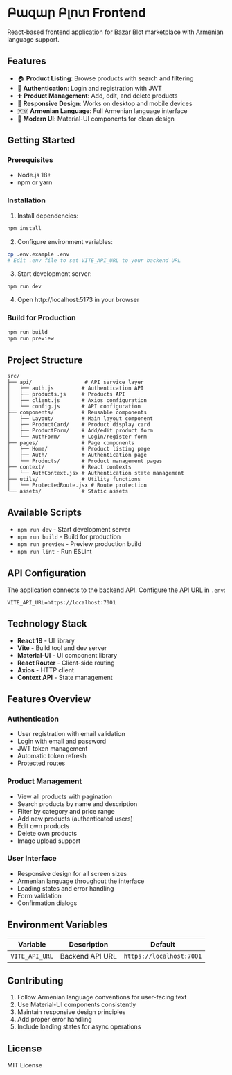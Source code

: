 # Բազար Բլոտ Frontend

React-based frontend application for Bazar Blot marketplace with Armenian language support.

## Features

- 🏠 **Product Listing**: Browse products with search and filtering
- 🔐 **Authentication**: Login and registration with JWT
- ➕ **Product Management**: Add, edit, and delete products
- 📱 **Responsive Design**: Works on desktop and mobile devices
- 🇦🇲 **Armenian Language**: Full Armenian language interface
- 🎨 **Modern UI**: Material-UI components for clean design

## Getting Started

### Prerequisites
- Node.js 18+ 
- npm or yarn

### Installation

1. Install dependencies:
```bash
npm install
```

2. Configure environment variables:
```bash
cp .env.example .env
# Edit .env file to set VITE_API_URL to your backend URL
```

3. Start development server:
```bash
npm run dev
```

4. Open http://localhost:5173 in your browser

### Build for Production

```bash
npm run build
npm run preview
```

## Project Structure

```
src/
├── api/                 # API service layer
│   ├── auth.js         # Authentication API
│   ├── products.js     # Products API
│   ├── client.js       # Axios configuration
│   └── config.js       # API configuration
├── components/         # Reusable components
│   ├── Layout/         # Main layout component
│   ├── ProductCard/    # Product display card
│   ├── ProductForm/    # Add/edit product form
│   └── AuthForm/       # Login/register form
├── pages/              # Page components
│   ├── Home/           # Product listing page
│   ├── Auth/           # Authentication page
│   └── Products/       # Product management pages
├── context/            # React contexts
│   └── AuthContext.jsx # Authentication state management
├── utils/              # Utility functions
│   └── ProtectedRoute.jsx # Route protection
└── assets/             # Static assets
```

## Available Scripts

- `npm run dev` - Start development server
- `npm run build` - Build for production
- `npm run preview` - Preview production build
- `npm run lint` - Run ESLint

## API Configuration

The application connects to the backend API. Configure the API URL in `.env`:

```env
VITE_API_URL=https://localhost:7001
```

## Technology Stack

- **React 19** - UI library
- **Vite** - Build tool and dev server
- **Material-UI** - UI component library
- **React Router** - Client-side routing
- **Axios** - HTTP client
- **Context API** - State management

## Features Overview

### Authentication
- User registration with email validation
- Login with email and password
- JWT token management
- Automatic token refresh
- Protected routes

### Product Management
- View all products with pagination
- Search products by name and description
- Filter by category and price range
- Add new products (authenticated users)
- Edit own products
- Delete own products
- Image upload support

### User Interface
- Responsive design for all screen sizes
- Armenian language throughout the interface
- Loading states and error handling
- Form validation
- Confirmation dialogs

## Environment Variables

| Variable | Description | Default |
|----------|-------------|---------|
| `VITE_API_URL` | Backend API URL | `https://localhost:7001` |

## Contributing

1. Follow Armenian language conventions for user-facing text
2. Use Material-UI components consistently
3. Maintain responsive design principles
4. Add proper error handling
5. Include loading states for async operations

## License

MIT License
